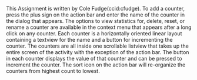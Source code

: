 This Assignment is written by Cole Fudge(ccid:cfudge). To add a counter, press the plus
sign on the action bar and enter the name of the counter in the dialog that appears.
The options to view statistics for, delete, reset, or rename a counter are available
in the context menu that appears after a long click on any counter. Each counter
is a horizontally oriented linear layout containing a textview for the name and a button 
for incrementing the counter. The counters are all inside one scrollable listview that 
takes up the entire screen of the activity with the exception of the action bar. The 
button in each counter displays the value of that counter and can be pressed to 
increment the counter. The sort icon on the action bar will re-organize the counters 
from highest count to lowest.